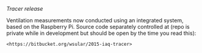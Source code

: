 *Tracer release*

Ventilation measurements now conducted using an integrated system, based on the
Raspberry Pi. Source code separately controlled at (repo is private while in
development but should be open by the time you read this):

    <https://bitbucket.org/wsular/2015-iaq-tracer>

